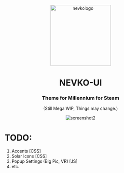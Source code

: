 <div align="center">

<img src="github/logo/logo.png" alt="nevkologo" width="200"/>

# NEVKO-UI
### Theme for Millennium for Steam

(Still Mega WIP, Things may change.)

<img src="github/screenshots" alt="screenshot2"/>

</div>

 # TODO:
 1. Accents [CSS]
 2. Solar Icons [CSS]
 3. Popup Settings (Big Pic, VR) [JS] 
 4. etc.
